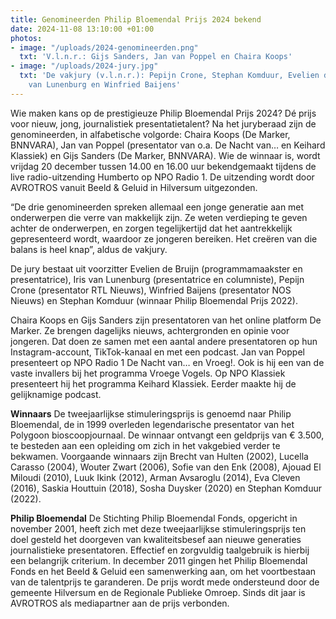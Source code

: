 ```yaml
---
title: Genomineerden Philip Bloemendal Prijs 2024 bekend
date: 2024-11-08 13:10:00 +01:00
photos:
- image: "/uploads/2024-genomineerden.png"
  txt: 'V.l.n.r.: Gijs Sanders, Jan van Poppel en Chaira Koops'
- image: "/uploads/2024-jury.jpg"
  txt: 'De vakjury (v.l.n.r.): Pepijn Crone, Stephan Komduur, Evelien de Bruijn, Iris
    van Lunenburg en Winfried Baijens'
---
```

Wie maken kans op de prestigieuze Philip Bloemendal Prijs 2024? Dé prijs voor nieuw, jong, journalistiek presentatietalent? Na het juryberaad zijn de genomineerden, in alfabetische volgorde: Chaira Koops (De Marker, BNNVARA), Jan van Poppel (presentator van o.a. De Nacht van… en Keihard Klassiek) en Gijs Sanders (De Marker, BNNVARA). Wie de winnaar is, wordt vrijdag 20 december tussen 14.00 en 16.00 uur bekendgemaakt tijdens de live radio-uitzending Humberto op NPO Radio 1. De uitzending wordt door AVROTROS vanuit Beeld & Geluid in Hilversum uitgezonden.

“De drie genomineerden spreken allemaal een jonge generatie aan met onderwerpen die verre van makkelijk zijn. Ze weten verdieping te geven achter de onderwerpen, en zorgen tegelijkertijd dat het aantrekkelijk gepresenteerd wordt, waardoor ze jongeren bereiken. Het creëren van die balans is heel knap”, aldus de vakjury. 

De jury bestaat uit voorzitter Evelien de Bruijn (programmamaakster en presentatrice), Iris van Lunenburg (presentatrice en columniste), Pepijn Crone (presentator RTL Nieuws), Winfried Baijens (presentator NOS Nieuws) en Stephan Komduur (winnaar Philip Bloemendal Prijs 2022).

Chaira Koops en Gijs Sanders zijn presentatoren van het online platform De Marker. Ze brengen dagelijks nieuws, achtergronden en opinie voor jongeren. Dat doen ze samen met een aantal andere presentatoren op hun Instagram-account, TikTok-kanaal en met een podcast. Jan van Poppel presenteert op NPO Radio 1 De Nacht van… en Vroeg!. Ook is hij een van de vaste invallers bij het programma Vroege Vogels. Op NPO Klassiek presenteert hij het programma Keihard Klassiek. Eerder maakte hij de gelijknamige podcast.

**Winnaars**
De tweejaarlijkse stimuleringsprijs is genoemd naar Philip Bloemendal, de in 1999 overleden legendarische presentator van het Polygoon bioscoopjournaal. De winnaar ontvangt een geldprijs van € 3.500, te besteden aan een opleiding om zich in het vakgebied verder te bekwamen. Voorgaande winnaars zijn Brecht van Hulten (2002), Lucella Carasso (2004), Wouter Zwart (2006), Sofie van den Enk (2008), Ajouad El Miloudi (2010), Luuk Ikink (2012), Arman Avsaroglu (2014), Eva Cleven (2016), Saskia Houttuin (2018), Sosha Duysker (2020) en Stephan Komduur (2022).

**Philip Bloemendal**
De Stichting Philip Bloemendal Fonds, opgericht in november 2001, heeft zich met deze tweejaarlijkse stimuleringsprijs ten doel gesteld het doorgeven van kwaliteitsbesef aan nieuwe generaties journalistieke presentatoren. Effectief en zorgvuldig taalgebruik is hierbij een belangrijk criterium. In december 2011 gingen het Philip Bloemendal Fonds en het Beeld & Geluid een samenwerking aan, om het voortbestaan van de talentprijs te garanderen. De prijs wordt mede ondersteund door de gemeente Hilversum en de Regionale Publieke Omroep. Sinds dit jaar is AVROTROS als mediapartner aan de prijs verbonden.
